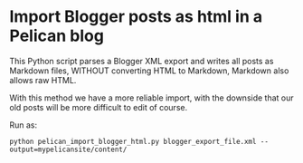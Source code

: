 Import Blogger posts as html in a Pelican blog
==============================================

This Python script parses a Blogger XML export and writes
all posts as Markdown files, WITHOUT converting
HTML to Markdown, Markdown also allows raw HTML.

With this method we have a more reliable import, with
the downside that our old posts will be more difficult 
to edit of course.

Run as:

    python pelican_import_blogger_html.py blogger_export_file.xml --output=mypelicansite/content/
